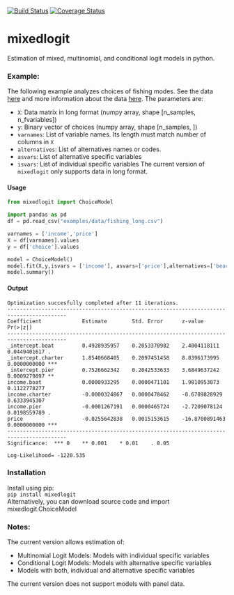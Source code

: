 [![Build Status](https://travis-ci.com/arteagac/pymlogit.svg?branch=master)](https://travis-ci.com/arteagac/pymlogit)
[![Coverage Status](https://coveralls.io/repos/github/arteagac/pymlogit/badge.svg)](https://coveralls.io/github/arteagac/pymlogit)

# mixedlogit
Estimation of mixed, multinomial, and conditional logit models in python.

### Example:
The following example analyzes choices of fishing modes. See the data [here](examples/data/fishing_long.csv) and more information about the data [here](https://doi.org/10.1162/003465399767923827). The parameters are:
- `X`: Data matrix in long format (numpy array, shape [n_samples, n_fvariables])
- `y`: Binary vector of choices (numpy array, shape [n_samples, ])
- `varnames`: List of variable names. Its length must match number of columns in `X`
- `alternatives`:  List of alternatives names or codes.
- `asvars`: List of alternative specific variables
- `isvars`: List of individual specific variables
The current version of `mixedlogit` only supports data in long format.

#### Usage
```python
from mixedlogit import ChoiceModel

import pandas as pd
df = pd.read_csv("examples/data/fishing_long.csv")

varnames = ['income','price']
X = df[varnames].values
y = df['choice'].values

model = ChoiceModel()
model.fit(X,y,isvars = ['income'], asvars=['price'],alternatives=['beach','boat','charter','pier'],varnames= varnames)
model.summary()
```

#### Output
```
Optimization succesfully completed after 11 iterations. 
-----------------------------------------------------------------------------------------
Coefficient             Estimate        Std. Error      z-value         Pr(>|z|)     
-----------------------------------------------------------------------------------------
_intercept.boat         0.4928935957    0.2053370982    2.4004118111    0.0449401617 .    
_intercept.charter      1.8540668405    0.2097451458    8.8396173995    0.0000000000 ***  
_intercept.pier         0.7526662342    0.2042533633    3.6849637242    0.0009279897 **   
income.boat             0.0000933295    0.0000471101    1.9810953073    0.1122778277      
income.charter          -0.0000324867   0.0000478462    -0.6789828929   0.6333945307      
income.pier             -0.0001267191   0.0000465724    -2.7209078124   0.0198559789 .    
price                   -0.0255642838   0.0015153615    -16.8700891463  0.0000000000 ***  
-----------------------------------------------------------------------------------------
Significance:  *** 0    ** 0.001    * 0.01    . 0.05

Log-Likelihood= -1220.535
```

### Installation
Install using pip:  
`pip install mixedlogit`  
Alternatively, you can download source code and import mixedlogit.ChoiceModel

### Notes:
The current version allows estimation of:
- Multinomial Logit Models: Models with individual specific variables
- Conditional Logit Models: Models with alternative specific variables
- Models with both, individual and alternative specific variables

The current version does not support models with panel data.

